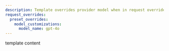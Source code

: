 ```yaml
---
description: Template overrides provider model when in request overrides
request_overrides:
  preset_overrides:
    model_customizations:
      model_name: gpt-4o
---
```


template content
